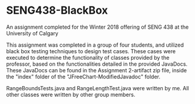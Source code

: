 # SENG438-BlackBox
An assignment completed for the Winter 2018 offering of SENG 438 at the University of Calgary

This assignment was completed in a group of four students, and utilized black box testing techniques to design test cases.  These cases were executed to determine the functionality of classes provided by the professor, based on the functionalities detailed in the provided JavaDocs.  These JavaDocs can be found in the Assignment 2-artifact zip file, inside the "index" folder of the "JFreeChart-ModifiedJavadoc" folder.

RangeBoundsTests.java and RangeLengthTest.java were written by me.  All other classes were written by other group members.  
